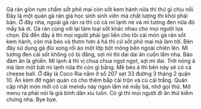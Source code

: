Gà rán giòn rụm chấm sốt phô mai còn sốt kem hành nữa thì thứ gì chịu nổi. Đây là một quán gà rán giá học sinh sinh viên mà chất lượng thì khỏi phải bàn. Ở đây nha, ngoài gà rán ra thì có cả mì lạnh nè và mì tương đen nữa đó mấy bà ơi. Gà rán cùng với lại tám loại sốt khác nhau cho mọi người lựa chọn. Đã đến đây á thì mọi người phải gọi liền cho tôi cái món gà rán sốt kem hành, còn mà béo và thơm hơn á hả thì cứ sốt phô mai mà làm tới. Bên đây sử dụng gà đùi xong rồi áo một lớp bột mỏng bên ngoài chiên lên. Mì tương đen cái sốt không có bị đắng, sợi mì thì dai dai ăn cuốn lắm nha. Bảo đảm ăn là ghiền. Mì lạnh á thì vị chua chua ngọt ngọt, sợi mì dai. Trời nóng á mà làm một bát mì lạnh nữa thì còn gì bằng. Mê béo á thì bên này sẽ có cả cheese ball. Ở đây là Coco Ria nằm ở số 207 sẹt 33 đường 3 tháng 2 quận 10. Ăn kèm đỡ ngán quán có cho thêm bắp cải trộn và củ cải trắng. Quán cập nhật món mới có cái mendu này ngon lắm nè mấy bà, nhớ gọi thử. Mở menu ra phải nói là giá bình dân xỉu luôn. Có gì thì mọi người đi ăn thử kiểm chứng nha. Bye bye.